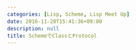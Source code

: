 ```yaml
---
categories: [Lisp, Scheme, Lisp Meet Up]
date: 2016-11-28T15:41:36+09:00
description: null
title: SchemeでClassとProtocol
---
```


<section data-markdown
    data-separator="\n===\n"
    data-vertical="\n---\n"
    data-notes="^Note:">
<script type="text/template">
# ClassとProtocol
----------------------
[Lisp Meet Up presented by Shibuya.lisp #46](https://lisp.connpass.com/event/45517/) Scheme回
<!-- .slide: class="center" -->
===
# About Me
---------
![κeenのアイコン](/images/icon.png) <!-- .element: style="position:absolute;right:0;z-index:-1" -->

 * κeen
 * [@blackenedgold](https://twitter.com/blackenedgold)
 * Github: [KeenS](https://github.com/KeenS)
 * サイバーエージェントのエンジニア
 * Lisp, ML, Rust, Shell Scriptあたりを書きます

===

# Class
-------

* ここでは単に値の集合を表わす
* `new` のように新しいインスタンスを作る機能はつけない
* ほとんど型と同じ機能
* 唯一の機能 `instance?` を持つ

===

``` scheme
(instance? 3 <number>)     ; => #t
(instance? "foo" <number>) ; => #f
```

===

# Classの実装
-------------

* 事実上述語があればいい
* [詳細](https://github.com/picrin-scheme/picrin/blob/master/contrib/50.class/piclib/picrin/class.scm)

``` scheme
(define-class <any> (lambda (x) #t))
(define-class <list> list?)
(define-class <procedure> procedure?)
(define-class <number> number?)
```

===

# Classの用途
-------------

* 述語だけで意味ある？
  + プリミティブにのみあった述語をユーザが拡張出来る
* その上に何かを構築出来る
* protocolとか

===

# Protocol
-----------

* Clojureのprotocol
* 多重ディスパッチの機構
* ディスパッチするのにClassを使う

===

```scheme
(define-protocol (PLUS x y)
  (plus x y))

(define-instance (PLUS <number> <number>)
  (lambda (x y) (+ x y)))


(define-instance (PLUS <number> <string>)
  (lambda (x y) (string-append (number->string x) y)))

(define-instance (PLUS <string> <string>)
  (lambda (x y) (string-append x y)))

```

===

``` scheme
(display (plus 1 2)) (newline)
; -> 3
(display (plus 1 "foo")) (newline)
; -> 1foo
(display (plus "bar" "foo")) (newline)
; -> barfoo
(display (plus "bar" 1)) (newline)
; -> "error: method not found"
```

===
# ユーザ定義型とProtocol
------------------------

``` scheme
(define-record-type complex
  (make-complex real img)
  complex?
  (real complex-real)
  (img  complex-img))

(define (complex-+ c1 c2)
  (make-complex (+ (complex-real c1) (complex-real c2))
                (+ (complex-img  c1) (complex-img  c2))))

(define (complex->string c)
  (string-append
   (number->string (complex-real c)) "+"
   (number->string (complex-img  c)) "i"))
```

===

```scheme
(define-class <complex> complex?)

(define-instance (PLUS <complex> <complex>)
  complex-+)


(display (complex->string
          (plus (make-complex 1 2)
                (make-complex 2 3)))) (newline)
; -> 3+5i
```

===

# Protocolの実装
----------------

* メソッドの登録とか述語でディスパッチとか割と面倒
* [詳細](https://github.com/picrin-scheme/picrin/blob/master/contrib/80.protocol/piclib/picrin/protocol.scm)

===
# まとめ
---------

* 「追加可能な型」は便利だよ
* 型相当のものがあればダイナミックディスパッチ出来るよ
* picrinに実装されてるよ `(picrin class)` `(picrin protocol)`

</script>
</section>
